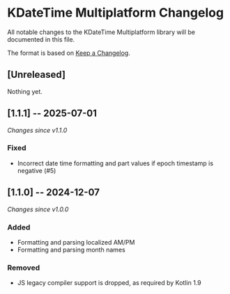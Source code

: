 # KDateTime Multiplatform Changelog

All notable changes to the KDateTime Multiplatform library will be documented in this file.

The format is based on [Keep a Changelog](https://keepachangelog.com/en/1.1.0/).

## [Unreleased]

Nothing yet.


## [1.1.1] -- 2025-07-01

_Changes since v1.1.0_

### Fixed
- Incorrect date time formatting and part values if epoch timestamp is negative (#5)


## [1.1.0] -- 2024-12-07

_Changes since v1.0.0_

### Added
- Formatting and parsing localized AM/PM
- Formatting and parsing month names

### Removed
- JS legacy compiler support is dropped, as required by Kotlin 1.9

